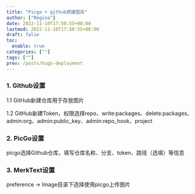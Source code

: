 ```yaml
---
title: "Picgo + github搭建图床"
author: ["Regina"]
date: 2022-11-10T17:50:55+08:00
lastmod: 2022-11-10T17:50:55+08:00
draft: false
toc:
  enable: true
categories: [""]
tags: [""]
prev: /posts/hugo-deployment
---
```


### 1. Github设置

1.1 GitHub新建仓库用于存放图片

1.2 GitHub新建Token，权限选择repo、write:packages、delete:packages、admin:org、admin:public_key、admin:repo_hook、project

### 2. PicGo设置

picgo选择Github仓库，填写仓库名称、分支、token、路径（选填）等信息

### 3. MerkText设置

preference -> Image目录下选择使用picgo上传图片
